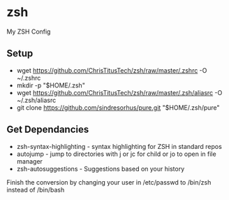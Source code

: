 # zsh
My ZSH Config

## Setup
  - wget https://github.com/ChrisTitusTech/zsh/raw/master/.zshrc -O ~/.zshrc
  - mkdir -p "$HOME/.zsh"
  - wget https://github.com/ChrisTitusTech/zsh/raw/master/.zsh/aliasrc -O ~/.zsh/aliasrc
  - git clone https://github.com/sindresorhus/pure.git "$HOME/.zsh/pure"

## Get Dependancies 
  - zsh-syntax-highlighting - syntax highlighting for ZSH in standard repos
  - autojump - jump to directories with j or jc for child or jo to open in file manager
  - zsh-autosuggestions - Suggestions based on your history
  
Finish the conversion by changing your user in /etc/passwd to /bin/zsh instead of /bin/bash
